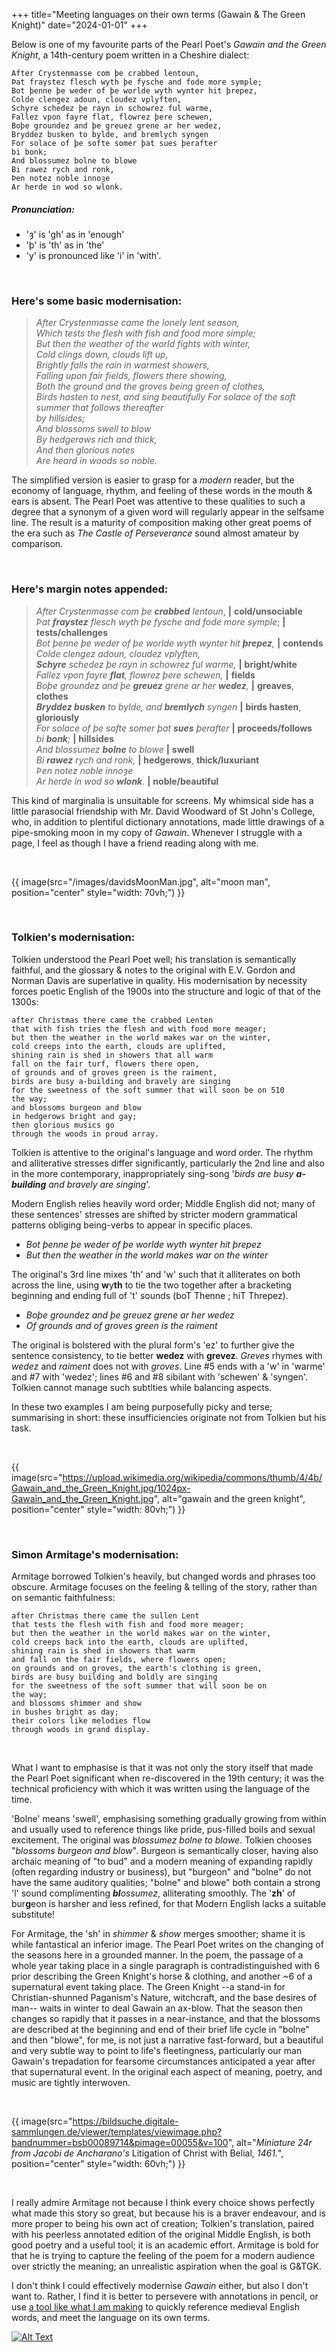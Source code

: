 +++
title="Meeting languages on their own terms (Gawain & The Green Knight)"
date="2024-01-01"
+++

Below is one of my favourite parts of the Pearl Poet's *Gawain and the Green Knight*, a 14th-century poem written in a Cheshire dialect:   
  
```
After Crystenmasse com þe crabbed lentoun,
Þat fraystez flesch wyth þe fysche and fode more symple;
Bot þenne þe weder of þe worlde wyth wynter hit þrepez,
Colde clengez adoun, cloudez vplyften,
Schyre schedez þe rayn in schowrez ful warme,
Fallez vpon fayre flat, flowrez þere schewen,
Boþe groundez and þe greuez grene ar her wedez,
Bryddez busken to bylde, and bremlych syngen
For solace of þe softe somer þat sues þerafter
bi bonk;
And blossumez bolne to blowe
Bi rawez rych and ronk,
Þen notez noble innoȝe
Ar herde in wod so wlonk.  
```

##### Pronunciation:
- 'ȝ' is 'gh' as in 'enough'
- 'þ' is 'th' as in 'the'
- 'y' is pronounced like 'i' in 'with'.  

<!--  
##### Some notes here:
- __fraystez__ or 'fraist' is a test of strength or resolve, often in a form of physical attack. 
- __busken__ is like 'hasten' or 'busy oneself'.
- __bolne__ means 'swell' in much the same slightly medical manner we might now mean.
- __wlonk__ means "noble" in the sense of class or quality of behaviour, sometimes used to refer to the quality of a season or natural feature or location. 
  - The 15th century *Awntyrs off Arthure* contains the line "*To þe wode are thay wente, the wlonkeste in wedys, Bothe the kynge and the qwene.*" -- "the king and queen went to the woods in their finest clothes". Note 'wedez' (clothing) appears above also.    -->

<br>

### Here's some basic modernisation:

>*After Crystenmasse came the lonely lent season,     
Which tests the flesh with fish and food more simple;        
But then the weather of the world fights with winter,  
Cold clings down, clouds lift up,      
Brightly falls the rain in warmest showers,  
Falling upon fair fields, flowers there showing,  
Both the ground and the groves being green of clothes,  
Birds hasten to nest, and sing beautifully
For solace of the soft summer that follows thereafter  
by hillsides;  
And blossoms swell to blow  
By hedgerows rich and thick,  
And then glorious notes  
Are heard in woods so noble.*
  

The simplified version is easier to grasp for a _modern_ reader, but the economy of language, rhythm, and feeling of these words in the mouth & ears is absent. The Pearl Poet was attentive to these qualities to such a degree that a synonym of a given word will regularly appear in the selfsame line. The result is a maturity of composition making other great poems of the era such as *The Castle of Perseverance* sound almost amateur by comparison. 

<br>

### Here's margin notes appended:  

>*After Crystenmasse com þe __crabbed__ lentoun*, **|** **cold/unsociable**       
*Þat __fraystez__ flesch wyth þe fysche and fode more symple*; **|** **tests/challenges**      
*Bot þenne þe weder of þe worlde wyth wynter hit __þrepez__,* **|** **contends**      
*Colde clengez adoun, cloudez vplyften,*      
*__Schyre__ schedez þe rayn in schowrez ful warme,*  **|** **bright/white**    
*Fallez vpon fayre __flat__, flowrez þere schewen,*  **|** **fields**    
*Boþe groundez and þe __greuez__ grene ar her __wedez__,* **|** **greaves**, **clothes**    
*__Bryddez busken__ to bylde, and __bremlych__ syngen* **|** **birds hasten**, **gloriously**     
*For solace of þe softe somer þat __sues__ þerafter*  **|** **proceeds/follows**    
*bi __bonk__;* **|** **hillsides**    
*And blossumez __bolne__ to blowe* **|** **swell**      
*Bi __rawez__ rych and ronk,*  **|** **hedgerows**,  **thick/luxuriant**      
*Þen notez noble innoȝe*    
*Ar herde in wod so __wlonk__.* **|** **noble/beautiful**    


This kind of marginalia is unsuitable for screens. My whimsical side has a little parasocial friendship with Mr. David Woodward of St John's College, who, in addition to plentiful dictionary annotations, made little drawings of a pipe-smoking moon in my copy of _Gawain_. Whenever I struggle with a page, I feel as though I have a friend reading along with me.  

<br>

<!-- {{ image(src="images/davidsMoonMan.jpg", alt="moon man", position="center", style="height: 60vh; width: 60vh;") }} -->
{{ image(src="/images/davidsMoonMan.jpg", alt="moon man", position="center" style="width: 70vh;") }}

<br>

### Tolkien's modernisation:

Tolkien understood the Pearl Poet well; his translation is semantically faithful, and the glossary & notes to the original with E.V. Gordon and Norman Davis are superlative in quality. His modernisation by necessity forces poetic English of the 1900s into the structure and logic of that of the 1300s:

```
after Christmas there came the crabbed Lenten
that with fish tries the flesh and with food more meager;
but then the weather in the world makes war on the winter,
cold creeps into the earth, clouds are uplifted, 
shining rain is shed in showers that all warm
fall on the fair turf, flowers there open,
of grounds and of groves green is the raiment,
birds are busy a-building and bravely are singing
for the sweetness of the soft summer that will soon be on 510
the way;
and blossoms burgeon and blow
in hedgerows bright and gay;
then glorious musics go
through the woods in proud array.
```

Tolkien is attentive to the original's language and word order. The rhythm and alliterative stresses differ significantly, particularly the 2nd line and also in the more contemporary, inappropriately sing-song '_birds are busy_ ***a-building*** _and bravely are singing_'.  

Modern English relies heavily word order; Middle English did not; many of these sentences' stresses are shifted by stricter modern grammatical patterns obliging being-verbs to appear in specific places.  

- *Bot þenne þe weder of þe worlde wyth wynter hit þrepez*       
- *But then the weather in the world makes war on the winter*

The original's 3rd line mixes 'th' and 'w' such that it alliterates on both across the line, using **w**y**th** to tie the two together after a bracketing beginning and ending full of 't' sounds (boT Thenne ; hiT Threpez).  

- *Boþe groundez and þe greuez grene ar her wedez*
- *Of grounds and of groves green is the raiment*
  
The original is bolstered with the plural form's 'ez' to further give the sentence consistency, to tie better __wedez__ with __grevez__. _Greves_ rhymes with _wedez_ and _raiment_ does not with _groves_. Line #5 ends with a 'w' in 'warme' and #7 with 'wedez'; lines #6 and #8 sibilant with 'schewen' & 'syngen'. Tolkien cannot manage such subtlties while balancing aspects.  

In these two examples I am being purposefully picky and terse; summarising in short: these insufficiencies originate not from Tolkien but his task.  

<br>

<!-- {{ image(src="https://upload.wikimedia.org/wikipedia/commons/thumb/4/4b/Gawain_and_the_Green_Knight.jpg/1024px-Gawain_and_the_Green_Knight.jpg", alt="gawain and the green knight", position="center", style="height: 90vh; width: 90vw;") }} -->
{{ image(src="https://upload.wikimedia.org/wikipedia/commons/thumb/4/4b/Gawain_and_the_Green_Knight.jpg/1024px-Gawain_and_the_Green_Knight.jpg", alt="gawain and the green knight", position="center" style="width: 80vh;") }}

<br>

### Simon Armitage's modernisation:
Armitage borrowed Tolkien's heavily, but changed words and phrases too obscure. Armitage focuses on the feeling & telling of the story, rather than on semantic faithfulness:

```
after Christmas there came the sullen Lent
that tests the flesh with fish and food more meager;
but then the weather in the world makes war on the winter, 
cold creeps back into the earth, clouds are uplifted, 
shining rain is shed in showers that warm 
and fall on the fair fields, where flowers open;
on grounds and on groves, the earth's clothing is green, 
birds are busy building and boldly are singing 
for the sweetness of the soft summer that will soon be on  
the way;
and blossoms shimmer and show 
in bushes bright as day;
their colors like melodies flow
through woods in grand display.
```

<br>

What I want to emphasise is that it was not only the story itself that made the Pearl Poet significant when re-discovered in the 19th century; it was the technical proficiency with which it was written using the language of the time.   

'Bolne' means 'swell', emphasising something gradually growing from within and usually used to reference things like pride, pus-filled boils and sexual excitement. The original was _blossumez bolne to blowe_. Tolkien chooses "_blossoms burgeon and blow_". Burgeon is semantically closer, having also archaic meaning of "to bud" and a modern meaning of expanding rapidly (often regarding industry or business), but "burgeon" and "bolne" do not have the same auditory qualities; "bolne" and blowe" both contain a strong 'l' sound complimenting ***bl***_ossumez_, alliterating smoothly. The '**zh**' of bur**g**eon is harsher and less refined, for that Modern English lacks a suitable substitute!  

For Armitage, the 'sh' in _shimmer_ & _show_ merges smoother; shame it is while fantastical an inferior image. The Pearl Poet writes on the changing of the seasons here in a grounded manner. In the poem, the passage of a whole year taking place in a single paragraph is contradistinguished with 6 prior describing the Green Knight's horse & clothing, and another ~6 of a supernatural event taking place. The Green Knight --a stand-in for Christian-shunned Paganism's Nature, witchcraft, and the base desires of man-- waits in winter to deal Gawain an ax-blow. That the season then changes so rapidly that it passes in a near-instance, and that the blossoms are described at the beginning and end of their brief life cycle in "bolne" and then "blowe", for me, is not just a narrative fast-forward, but a beautiful and very subtle way to point to life's fleetingness, particularly our man Gawain's trepadation for fearsome circumstances anticipated a year after that supernatural event. In the original each aspect of meaning, poetry, and music are tightly interwoven.  
  
<br>

{{ image(src="https://bildsuche.digitale-sammlungen.de/viewer/templates/viewimage.php?bandnummer=bsb00089714&pimage=00055&v=100", alt="_Miniature 24r from Jacobi de Ancharano's_ Litigation of Christ with Belial, _1461._", position="center" style="width: 60vh;") }}

<!-- 
[![A green devil](https://bildsuche.digitale-sammlungen.de/viewer/templates/viewimage.php?bandnummer=bsb00089714&pimage=00055&v=100)](https://bildsuche.digitale-sammlungen.de/index.html)  
- _Miniature 24r from Jacobi de Ancharano's_ Litigation of Christ with Belial, _1461._ -->

<br>
   
I really admire Armitage not because I think every choice shows perfectly what made this story so great, but because his is a braver endeavour, and is more proper to being his own act of creation; Tolkien's translation, paired with his peerless annotated edition of the original Middle English, is both good poetry and a useful tool; it is an academic effort. Armitage is bold for that he is trying to capture the feeling of the poem for a modern audience over strictly the meaning; an unrealistic aspiration when the goal is G&TGK.  

I don't think I could effectively modernise _Gawain_ either, but also I don't want to. Rather, I find it is better to persevere with annotations in pencil, or use [a tool like what I am making](https://github.com/goodpals/middle-english-mouse-dictionary) to quickly reference medieval English words, and meet the language on its own terms.  


[![Alt Text](https://raw.githubusercontent.com/goodpals/middle-english-mouse-dictionary/main/img/header.png)](https://github.com/goodpals/middle-english-mouse-dictionary)


